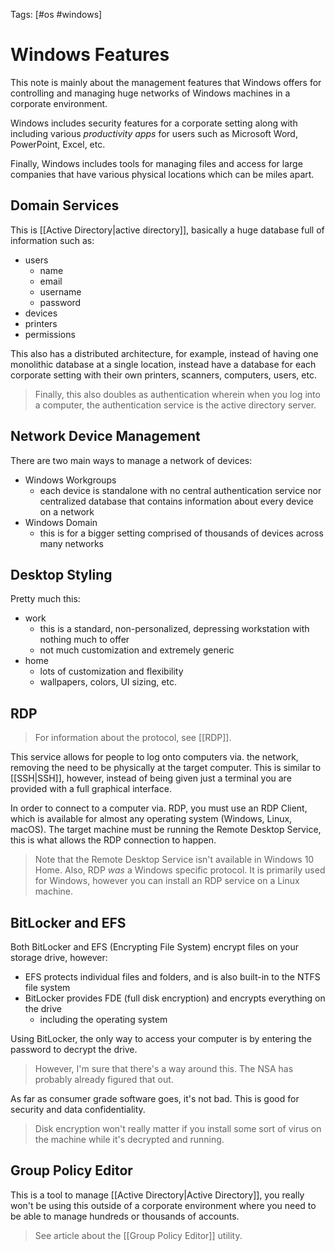 Tags: [#os #windows]

# Windows Features

This note is mainly about the management features that Windows offers for controlling and managing huge networks of Windows machines in a corporate environment.

Windows includes security features for a corporate setting along with including various *productivity apps* for users such as Microsoft Word, PowerPoint, Excel, etc.

Finally, Windows includes tools for managing files and access for large companies that have various physical locations which can be miles apart.

## Domain Services

This is [[Active Directory|active directory]], basically a huge database full of information such as:

- users
	- name
	- email
	- username
	- password
- devices
- printers
- permissions

This also has a distributed architecture, for example, instead of having one monolithic database at a single location, instead have a database for each corporate setting with their own printers, scanners, computers, users, etc.

>Finally, this also doubles as authentication wherein when you log into a computer, the authentication service is the active directory server.

## Network Device Management

There are two main ways to manage a network of devices:

- Windows Workgroups
	- each device is standalone with no central authentication service nor centralized database that contains information about every device on a network
- Windows Domain
	- this is for a bigger setting comprised of thousands of devices across many networks

## Desktop Styling

Pretty much this:

- work
	- this is a standard, non-personalized, depressing workstation with nothing much to offer
	- not much customization and extremely generic
- home
	- lots of customization and flexibility
	- wallpapers, colors, UI sizing, etc.

## RDP

>For information about the protocol, see [[RDP]].

This service allows for people to log onto computers via. the network, removing the need to be physically at the target computer. This is similar to [[SSH|SSH]], however, instead of being given just a terminal you are provided with a full graphical interface.

In order to connect to a computer via. RDP, you must use an RDP Client, which is available for almost any operating system (Windows, Linux, macOS). The target machine must be running the Remote Desktop Service, this is what allows the RDP connection to happen.

>Note that the Remote Desktop Service isn't available in Windows 10 Home.
>Also, RDP *was* a Windows specific protocol. It is primarily used for Windows, however you can install an RDP service on a Linux machine.

## BitLocker and EFS

Both BitLocker and EFS (Encrypting File System) encrypt files on your storage drive, however:

- EFS protects individual files and folders, and is also built-in to the NTFS file system
- BitLocker provides FDE (full disk encryption) and encrypts everything on the drive
	- including the operating system

Using BitLocker, the only way to access your computer is by entering the password to decrypt the drive.

>However, I'm sure that there's a way around this. The NSA has probably already figured that out.

As far as consumer grade software goes, it's not bad. This is good for security and data confidentiality.

>Disk encryption won't really matter if you install some sort of virus on the machine while it's decrypted and running.

## Group Policy Editor

This is a tool to manage [[Active Directory|Active Directory]], you really won't be using this outside of a corporate environment where you need to be able to manage hundreds or thousands of accounts.

>See article about the [[Group Policy Editor]] utility.
